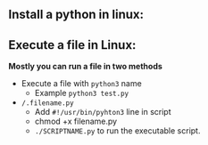 
## Install a python in linux:


## Execute a file in Linux:
**Mostly you can run a file in two methods**

* Execute a file with `python3` name
	* Example `python3 test.py`
* `/.filename.py`
	* Add `#!/usr/bin/pyhton3` line in script
	* chmod +x filename.py
	* `./SCRIPTNAME.py` to run the executable script.

 